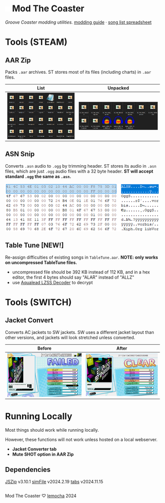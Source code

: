 # ![](img/icon.webp) Mod The Coaster
*Groove Coaster modding utilities.*
[modding guide](https://github.com/lemocha7/Mod-The-Coaster/wiki) · [song list spreadsheet](https://docs.google.com/spreadsheets/d/1Ia1Pj9P0OHSlMKTNB8HuUs1qk7ODr7MGuCyzzunbAZk)


# Tools (STEAM)
## AAR Zip
Packs `.aar` archives. ST stores most of its files (including charts) in `.aar` files.

|List                                    |Unpacked                                  |
|----------------------------------------|------------------------------------------|
|![ST Install](guide-img/st-install.webp)|![AAR unpacked](guide-img/aar-unpack.webp)|


## ASN Snip
Converts `.asn` audio to `.ogg` by trimming header. ST stores its audio in `.asn` files, which are just `.ogg` audio files with a 32 byte header. **ST will accept standard `.ogg` the same as `.asn`.**

![ASN Header](guide-img/asn-header.webp)


## Table Tune [NEW!]
Re-assign difficulties of existing songs in `TableTune.aar`. **NOTE: only works on uncompressed TableTune files.**
- uncompressed file should be 392 KB instead of 112 KB, and in a hex editor, the first 4 bytes should say "ALAR" instead of "ALLZ"
- use [Aqualead LZSS Decoder](https://github.com/Brolijah/Aqualead_LZSS) to decrypt


# Tools (SWITCH)
## Jacket Convert
Converts AC jackets to SW jackets. SW uses a different jacket layout than other versions, and jackets will look stretched unless converted.

|Before                              |After                               |
|------------------------------------|------------------------------------|
|![Before](guide-img/sw-jc2-pre.webp)|![After](guide-img/sw-jc2-post.webp)|



# Running Locally
Most things should work while running locally.

However, these functions will not work unless hosted on a local webserver.
- **Jacket Converter tab**
- **Mute SHOT option in AAR Zip**

## Dependencies
[JSZip](https://stuk.github.io/jszip) v3.10.1
[simFile](https://lemocha7.github.io/lib/simFile/2024.2.19.js) v2024.2.19
[tabs](https://lemocha7.github.io/lib/tabs/2024.11.15.js) v2024.11.15


##

Mod The Coaster ♡ [lemocha](https://lemocha7.github.io) 2024